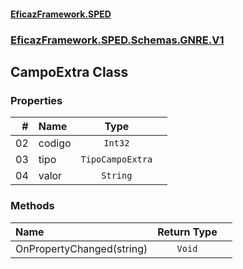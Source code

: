 #### [EficazFramework.SPED](EficazFrameworkSPED.md 'EficazFramework SPED')
### [EficazFramework.SPED.Schemas.GNRE.V1](EficazFramework.SPED.Schemas.GNRE.V1.md 'EficazFramework.SPED.Schemas.GNRE.V1')

## CampoExtra Class
### Properties

| # | Name | Type | |
| ---: | :--- | :---: | :--- |
| 02 | codigo | `Int32` |  |
| 03 | tipo | `TipoCampoExtra` |  |
| 04 | valor | `String` |  |
### Methods

| Name | Return Type | |
| :--- | :---: | :--- |
| OnPropertyChanged(string) | `Void` |  |
